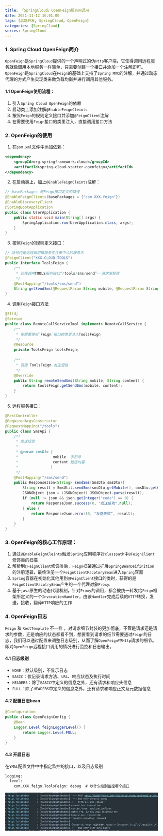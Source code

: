 ```yaml
---
title: 「SpringCloud」OpenFeign服务间调用
date: 2021-11-12 16:01:00
tags: [后端开发, SpringCloud, OpenFeign]
categories: [SpringCloud]
series: SpringCloud
---
```


### 1. Spring Cloud OpenFeign简介
`OpenFeign`是`SpringCloud`提供的一个声明式的伪`Http`客户端，它使得调用远程服务就像调用本地服务一样简单，只需要创建一个接口并添加一个注解即可。
`OpenFeign`是`SpringCloud`在`Feign`的基础上支持了`Spring MVC`的注解，并通过动态代理的方式产生实现类来做负载均衡并进行调用其他服务。

#### 1.1 OpenFeign使用流程：
1. 引入`Spring Cloud OpenFeign`的依赖
2. 启动类上添加注解`@EnableFeignCleints`
3. 按照`Feign`的规则定义接口并添加`@FeignClient`注解
4. 在需要使用`Feign`接口的类里注入，直接调用接口方法


### 2. OpenFeign的使用
1. 在`pom.xml`文件中添加依赖：

``` xml
<dependency>
    <groupId>org.springframework.cloud</groupId>
    <artifactId>spring-cloud-starter-openfeign</artifactId>
</dependency>
```

2. 在启动类上，加上`@EnableFeignCleints`注解：

``` java
// basePackages 是Feign接口定义的路径
@EnableFeignClients(basePackages = {"com.XXX.feign"})
@EnableDiscoveryClient
@SpringBootApplication
public class UserApplication {
    public static void main(String[] args) {
        SpringApplication.run(UserApplication.class, args);
    }
}
```

3. 按照`Feign`的规则定义接口：

``` java
// 括号内是远程调用微服务在注册中心的服务名
@FeignClient("XXX-CLOUD-TOOLS")
public interface ToolsFeign {
    /**
     * 远程调用TOOLS服务接口“/tools/sms/send”--请求发短信
     */
    @PostMapping("/tools/sms/send")
    String getSendSms(@RequestParam String mobile, @RequestParam String content);
}
```

4. 调用`Feign`接口方法

``` java
@Slf4j
@Service
public class RemoteCallServiceImpl implements RemoteCallService {
    /**
     * 在需要使用`Feign`接口的类里注入ToolsFeign
     */
    @Resource
    private ToolsFeign toolsFeign;

    /**
     * 调用 ToolsFeign 发送短信
     */
    @Override
    public String remoteSendSms(String mobile, String content) {
        return toolsFeign.getSendSms(mobile, content);
    }
}
```

5. 远程服务接口：

``` java
@RestController
@RequiredArgsConstructor
@RequestMapping("/tools")
public class SmsApi {
    /**
     * 发送短信
     *
     * @param smsDto {
     *                mobile  手机号
     *                content 短信内容
     *               }
     */
    @PostMapping("/sms/send")
    public ResponseJson<String> sendSms(SmsDto smsDto){
        String result = SmsUtil.sendSms(smsDto.getMobile(), smsDto.getContent());
        JSONObject json = (JSONObject) JSONObject.parse(result);
        if (null != json && json.getInteger("code") == 0) {
            return ResponseJson.success(0, "发送成功",null);
        } else {
            return ResponseJson.error(0, "发送失败", result);
        }
    }
}
```


### 3. OpenFeign的核心工作原理：
1. 通过`@EnableFeignCleints`触发`Spring`应用程序对`classpath`中`@FeignClient`修饰类的扫描
2. 解析到`@FeignClient`修饰类后，`Feign`框架通过扩展`SpringBeanDeifinition`的注册逻辑，最终注册一个`FeignClientFacotoryBean`进入`Spring`容器
3. `Spring`容器在初始化其他用到`@FeignClient`接口的类时，获得的是`FeignClientFacotryBean`产生的一个代理对象`Proxy`.
4. 基于`java`原生的动态代理机制，针对`Proxy`的调用，都会被统一转发给`Feign`框架所定义的一个`InvocationHandler`，由该`Handler`完成后续的`HTTP`转换，发送，接收，翻译`HTTP`响应的工作


### 4. OpenFeign日志
`Feign` 和 `RestTemplate` 不一样 ，对请求细节封装的更加彻底，不管是请求还是请求的参数，还是响应的状态都看不到，想要看到请求的细节需要通过`Feign`的日志，我们可以通过配置来调整日志级别，从而了解`OpenFeign`中`Http`请求的细节。即对`OpenFeign`远程接口调用的情况进行监控和日志输出。

#### 4.1 日志级别
- `NONE`：默认级别，不显示日志
- `BASIC`：仅记录请求方法、`URL`、响应状态及执行时间
- `HEADERS`：除了`BASIC`中定义的信息之外，还有请求和响应头信息
- `FULL`：除了`HEADERS`中定义的信息之外，还有请求和响应正文及元数据信息


#### 4.2 配置日志bean
``` java
@Configuration
public class OpenFeignConfig {
    @Bean
    Logger.Level feignLoggerLevel() {
        return Logger.Level.FULL;
    }
}
```

#### 4.3 开启日志
在`YMAL`配置文件中中指定监控的接口，以及日志级别
``` ymal
logging:
  level:
    com.XXX.feign.ToolsFeign: debug  # 以什么级别监控哪个接口
```

![](up-509245506c54819c3220067d999b6df8a85.webp)
